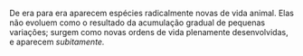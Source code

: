 ﻿De era para era aparecem espécies radicalmente novas de vida animal. Elas não evoluem como o resultado da acumulação gradual de pequenas variações; surgem como novas ordens de vida plenamente desenvolvidas, e aparecem *subitamente.*